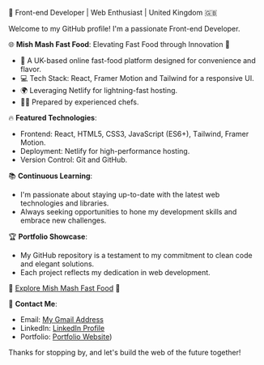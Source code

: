 🍔 Front-end Developer | Web Enthusiast | United Kingdom 🇬🇧

Welcome to my GitHub profile! I'm a passionate Front-end Developer.

🌐 **Mish Mash Fast Food**: Elevating Fast Food through Innovation 🚀
   - 🍟 A UK-based online fast-food platform designed for convenience and flavor.
   - 💻 Tech Stack: React, Framer Motion and Tailwind for a responsive UI.
   - 🌍 Leveraging Netlify for lightning-fast hosting.
   - 🧑‍🍳 Prepared by experienced chefs.

🔥 **Featured Technologies**:
   - Frontend: React, HTML5, CSS3, JavaScript (ES6+), Тailwind, Framer Motion.
   - Deployment: Netlify for high-performance hosting.
   - Version Control: Git and GitHub.

📚 **Continuous Learning**:
   - I'm passionate about staying up-to-date with the latest web technologies and libraries.
   - Always seeking opportunities to hone my development skills and embrace new challenges.

🏆 **Portfolio Showcase**:
   - My GitHub repository is a testament to my commitment to clean code and elegant solutions.
   - Each project reflects my dedication in web development.

🍔 [Explore Mish Mash Fast Food](https://mish-mash.netlify.app/) 🍔

📩 **Contact Me**:
   - Email: [My Gmail Address](mailto:ivan.sarabeev99@gmail.com)
   - LinkedIn: [LinkedIn Profile](https://www.linkedin.com/in/ivansarabeev/)
   - Portfolio: [Portfolio Website](https://mish-mash.netlify.app/))

Thanks for stopping by, and let's build the web of the future together!
